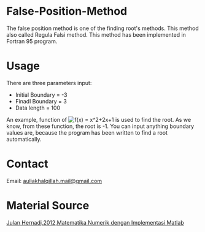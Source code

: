 # False-Position-Method
The false position method is one of the finding root's methods. This method also called Regula Falsi method. This method has been implemented in Fortran 95 program.
# Usage
There are three parameters input:
  - Initial Boundary = -3
  - Finadl Boundary = 3
  - Data length = 100
 
An example, function of ![f(x) = x^2+2x+1](https://i.upmath.me/svg/f(x)%20%3D%20x%5E2%2B2x%2B1) is used to find the root. As we know, from these function, the root is -1. You can input anything boundary values are, because the program has been written to find a root automatically.
 # Contact
Email: auliakhalqillah.mail@gmail.com
 # Material Source
[Julan Hernadi,2012,Matematika Numerik dengan Implementasi Matlab](http://andipublisher.com/produk-1012004497-matematika-numerik-dengan-implementasi-m.html)
